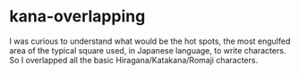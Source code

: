 # kana-overlapping
I was curious to understand what would be the hot spots, the most engulfed area of the typical square used, in Japanese language, to write characters. So I overlapped all the basic Hiragana/Katakana/Romaji characters.
